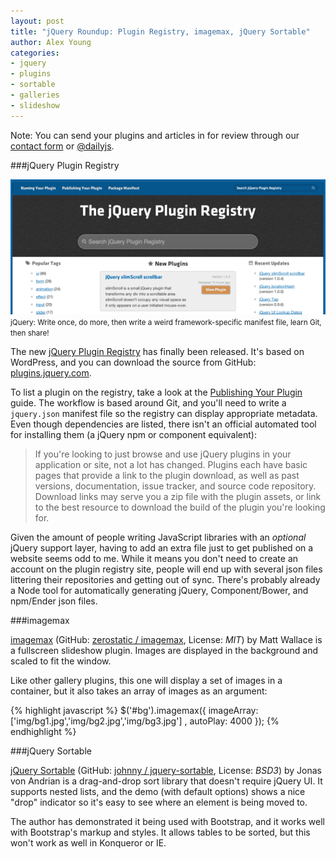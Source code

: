 ```yaml
---
layout: post
title: "jQuery Roundup: Plugin Registry, imagemax, jQuery Sortable"
author: Alex Young
categories:
- jquery
- plugins
- sortable
- galleries
- slideshow
---
```


<div class="intro">
Note: You can send your plugins and articles in for review through our <a href="/contact.html">contact form</a> or <a href="http://twitter.com/dailyjs">@dailyjs</a>.
</div>

###jQuery Plugin Registry

<div class="image">
  <img src="/images/posts/jquery-plugin-registry.png" alt="" />
  <small>jQuery: Write once, do more, then write a weird framework-specific manifest file, learn Git, then share!</small>
</div>

The new [jQuery Plugin Registry](http://plugins.jquery.com/) has finally been released.  It's based on WordPress, and you can download the source from GitHub: [plugins.jquery.com](https://github.com/jquery/plugins.jquery.com).

To list a plugin on the registry, take a look at the [Publishing Your Plugin](http://plugins.jquery.com/docs/publish/) guide.  The workflow is based around Git, and you'll need to write a `jquery.json` manifest file so the registry can display appropriate metadata.  Even though dependencies are listed, there isn't an official automated tool for installing them (a jQuery npm or component equivalent):

> If you're looking to just browse and use jQuery plugins in your application or site, not a lot has changed. Plugins each have basic pages that provide a link to the plugin download, as well as past versions, documentation, issue tracker, and source code repository. Download links may serve you a zip file with the plugin assets, or link to the best resource to download the build of the plugin you're looking for.

Given the amount of people writing JavaScript libraries with an _optional_ jQuery support layer, having to add an extra file just to get published on a website seems odd to me.  While it means you don't need to create an account on the plugin registry site, people will end up with several json files littering their repositories and getting out of sync.  There's probably already a Node tool for automatically generating jQuery, Component/Bower, and npm/Ender json files.

###imagemax

[imagemax](http://zerostatic.com/imagemax/) (GitHub: [zerostatic / imagemax](https://github.com/zerostatic/imagemax), License: _MIT_) by Matt Wallace is a fullscreen slideshow plugin.  Images are displayed in the background and scaled to fit the window.

Like other gallery plugins, this one will display a set of images in a container, but it also takes an array of images as an argument:

{% highlight javascript %}
$('#bg').imagemax({
  imageArray: ['img/bg1.jpg','img/bg2.jpg','img/bg3.jpg']
, autoPlay: 4000
});
{% endhighlight %}

###jQuery Sortable

[jQuery Sortable](http://johnny.github.com/jquery-sortable/) (GitHub: [johnny / jquery-sortable](https://github.com/johnny/jquery-sortable), License: _BSD3_) by Jonas von Andrian is a drag-and-drop sort library that doesn't require jQuery UI.  It supports nested lists, and the demo (with default options) shows a nice "drop" indicator so it's easy to see where an element is being moved to.

The author has demonstrated it being used with Bootstrap, and it works well with Bootstrap's markup and styles.  It allows tables to be sorted, but this won't work as well in Konqueror or IE.

